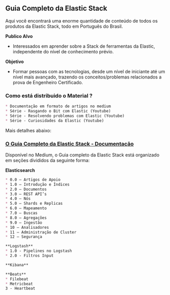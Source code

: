 ## Guia Completo da Elastic Stack

Aqui você encontrará uma enorme quantidade de conteúdo de todos os produtos da Elastic Stack, todo em Português do Brasil.

**Publico Alvo** 
- Interessados em aprender sobre a Stack de ferramentas da Elastic, independente do nível de conhecimento prévio.

**Objetivo** 
- Formar pessoas com as tecnologias, desde um nível de iniciante até um nível mais avançado, trazendo os conceitos/problemas relacionados a prova de Engenheiro Certificado.

### Como está distribuido o Material ?


```markdown
* Documentação em formato de artigos no medium
* Série - Rasgando o Bit com Elastic (Youtube)
* Série - Resolvendo problemas com Elastic (Youtube)
* Série - Curiosidades da Elastic (Youtube)
```

Mais detalhes abaixo:

### [O Guia Completo da Elastic Stack - Documentação](https://medium.com/@fqueirooz80/o-guia-completo-da-elastic-stack-5a3ba9a84a85)  

Disponível no Medium, o Guia completo da Elastic Stack está organizado em seções divididos da seguinte forma:

**Elasticsearch**
```markdown
* 0.0 — Artigos de Apoio
* 1.0 — Introdução e Índices
* 2.0 — Documentos
* 3.0 — REST API’s
* 4.0 — Nós
* 5.0 — Shards e Replicas
* 6.0 — Mapeamento
* 7.0 — Buscas
* 8.0 — Agregações
* 9.0 — Ingestão
* 10 — Analisadores
* 11 — Administração de Cluster
* 12 — Segurança

**Logstash**
* 1.0 - Pipelines no Logstash
* 2.0 - Filtros Input

**Kibana**

**Beats**
* Filebeat
* Metricbeat
3 - Heartbeat
```
